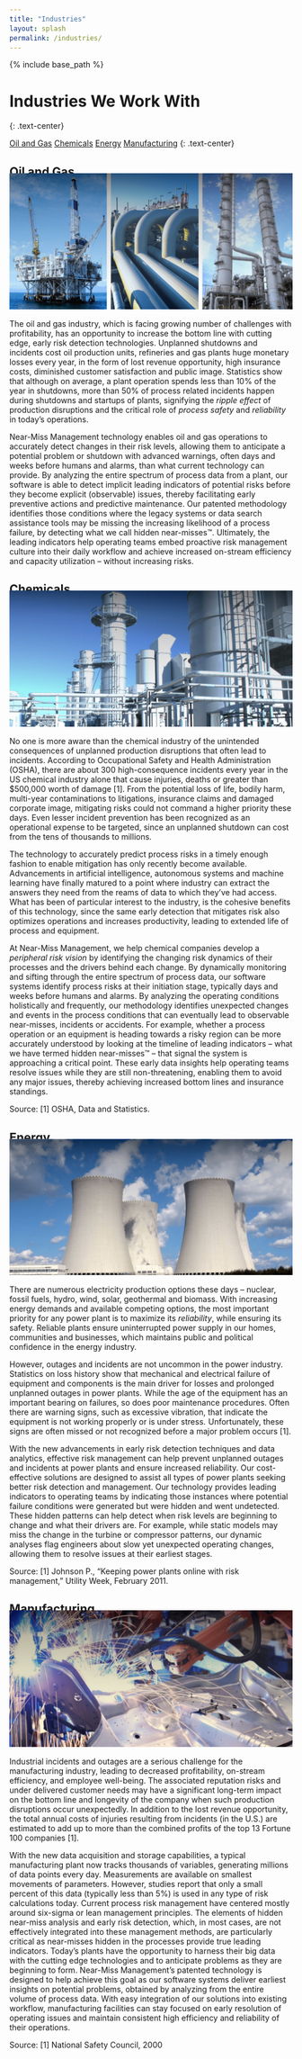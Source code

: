 ```yaml
---
title: "Industries"
layout: splash
permalink: /industries/
---
```


{% include base_path %}


<h1 class="page__title">Industries We Work With</h1>
{: .text-center}

<a class="btn btn--inverse btn--large" href="#oil-gas">Oil and Gas</a>
<a class="btn btn--inverse btn--large" href="#chemical">Chemicals</a>
<a class="btn btn--inverse btn--large" href="#energy">Energy</a>
<a class="btn btn--inverse btn--large" href="#manufacturing">Manufacturing</a>
{: .text-center}


<div id="oil-gas" class="archive__item">
<h2 class="archive__item-title" style="text-align: left; margin-bottom:-10px">Oil and Gas</h2>
<img src="/images/industry-01.jpg" alt="Oil and Gas"/>
  <!-- <img src="images/industry-01.jpg" alt="Oil and Gas"> -->
    <p>The oil and gas industry, which is facing growing number of challenges with profitability, has an opportunity to increase the bottom line with cutting edge, early risk detection technologies. Unplanned shutdowns and incidents cost oil production units, refineries and gas plants huge monetary losses every year, in the form of lost revenue opportunity, high insurance costs, diminished customer satisfaction and public image.  Statistics show that although on average, a plant operation spends less than 10% of the year in shutdowns, more than 50% of process related incidents happen during shutdowns and startups of plants, signifying the <i>ripple effect</i> of production disruptions and the critical role of <i>process safety</i> and <i>reliability</i> in today’s operations. </p>      
<p>Near-Miss Management technology enables oil and gas operations to accurately detect changes in their risk levels, allowing them to anticipate a potential problem or shutdown with advanced warnings, often days and weeks before humans and alarms, than what current technology can provide. By analyzing the entire spectrum of process data from a plant, our software is able to detect implicit leading indicators of potential risks before they become explicit (observable) issues, thereby facilitating early preventive actions and predictive maintenance. Our patented methodology identifies those conditions where the legacy systems or data search assistance tools may be missing the increasing likelihood of a process failure, by detecting what we call hidden near-misses&trade;. Ultimately, the leading indicators help operating teams embed proactive risk management culture into their daily workflow and achieve increased on-stream efficiency and capacity utilization – without increasing risks.  </p>   
</div>


<div id="chemical" class="archive__item">
<h2 class="archive__item-title" style="text-align: left; margin-bottom:-10px">Chemicals</h2>
<img src="/images/industry-02.jpg" alt="Chemicals"/>
    <p>No one is more aware than the chemical industry of the unintended consequences of unplanned production disruptions that often lead to incidents. According to Occupational Safety and Health Administration (OSHA), there are about 300 high-consequence incidents every year in the US chemical industry alone that cause injuries, deaths or greater than $500,000 worth of damage [1].  From the potential loss of life, bodily harm, multi-year contaminations to litigations, insurance claims and damaged corporate image, mitigating risks could not command a higher priority these days. Even lesser incident prevention has been recognized as an operational expense to be targeted, since an unplanned shutdown can cost from the tens of thousands to millions.  </p>
<p>The technology to accurately predict process risks in a timely enough fashion to enable mitigation has only recently become available. Advancements in artificial intelligence, autonomous systems and machine learning have finally matured to a point where industry can extract the answers they need from the reams of data to which they’ve had access. What has been of particular interest to the industry, is the cohesive benefits of this technology, since the same early detection that mitigates risk also optimizes operations and increases productivity, leading to extended life of process and equipment. </p>
<p>At Near-Miss Management, we help chemical companies develop a <i>peripheral risk vision</i> by identifying the changing risk dynamics of their processes and the drivers behind each change. By dynamically monitoring and sifting through the entire spectrum of process data, our software systems identify process risks at their initiation stage, typically days and weeks before humans and alarms. By analyzing the operating conditions holistically and frequently, our methodology identifies unexpected changes and events in the process conditions that can eventually lead to observable near-misses, incidents or accidents. For example, whether a process operation or an equipment is heading towards a risky region can be more accurately understood by looking at the timeline of leading indicators – what we have termed hidden near-misses&trade; – that signal the system is approaching a critical point.  These early data insights help operating teams resolve issues while they are still non-threatening, enabling them to avoid any major issues, thereby achieving increased bottom lines and insurance standings.    </p>
<p>Source: [1] OSHA, Data and Statistics. </p>
</div>

<div id="energy" class="archive__item">
<h2 class="archive__item-title" style="text-align: left; margin-bottom:-10px">Energy</h2>
<img src="/images/industry-03.jpg" alt="Energy"/>
<p>There are numerous electricity production options these days – nuclear, fossil fuels, hydro, wind, solar, geothermal and biomass. With increasing energy demands and available competing options, the most important priority for any power plant is to maximize its <i>reliability</i>, while ensuring its safety.  Reliable plants ensure uninterrupted power supply in our homes, communities and businesses, which maintains public and political confidence in the energy industry.  </p>
<p>However, outages and incidents are not uncommon in the power industry. Statistics on loss history show that mechanical and electrical failure of equipment and components is the main driver for losses and prolonged unplanned outages in power plants. While the age of the equipment has an important bearing on failures, so does poor maintenance procedures. Often there are warning signs, such as excessive vibration, that indicate the equipment is not working properly or is under stress. Unfortunately, these signs are often missed or not recognized before a major problem occurs [1]. </p>
<p>With the new advancements in early risk detection techniques and data analytics, effective risk management can help prevent unplanned outages and incidents at power plants and ensure increased reliability.  Our cost-effective solutions are designed to assist all types of power plants seeking better risk detection and management. Our technology provides leading indicators to operating teams by indicating those instances where potential failure conditions were generated but were hidden and went undetected. These hidden patterns can help detect when risk levels are beginning to change and what their drivers are. For example, while static models may miss the change in the turbine or compressor patterns, our dynamic analyses flag engineers about slow yet unexpected operating changes, allowing them to resolve issues at their earliest stages.</p> 
<p>Source: [1] Johnson P., “Keeping power plants online with risk management,” Utility Week, February 2011.</p>

</div>

<div id="manufacturing" class="archive__item">
<h2 class="archive__item-title" style="text-align: left; margin-bottom:-10px">Manufacturing</h2>
<img src="/images/industry-04.jpg" alt="Manufacturing"/>
<p>Industrial incidents and outages are a serious challenge for the manufacturing industry, leading to decreased profitability, on-stream efficiency, and employee well-being.  The associated reputation risks and under delivered customer needs may have a significant long-term impact on the bottom line and longevity of the company when such production disruptions occur unexpectedly. In addition to the lost revenue opportunity, the total annual costs of injuries resulting from incidents (in the U.S.) are estimated to add up to more than the combined profits of the top 13 Fortune 100 companies [1].</p>
<p>With the new data acquisition and storage capabilities, a typical manufacturing plant now tracks thousands of variables, generating millions of data points every day. Measurements are available on smallest movements of parameters.  However, studies report that only a small percent of this data (typically less than 5%) is used in any type of risk calculations today. Current process risk management have centered mostly around six-sigma or lean management principles. The elements of hidden near-miss analysis and early risk detection, which, in most cases, are not effectively integrated into these management methods, are particularly critical as near-misses hidden in the processes provide true leading indicators. Today’s plants have the opportunity to harness their big data with the cutting edge technologies and to anticipate problems as they are beginning to form.  Near-Miss Management’s patented technology is designed to help achieve this goal as our software systems deliver earliest insights on potential problems, obtained by analyzing from the entire volume of process data.  With easy integration of our solutions into existing workflow, manufacturing facilities can stay focused on early resolution of operating issues and maintain consistent high efficiency and reliability of their operations.</p>
<p>Source: [1] National Safety Council, 2000</p>
</div>
